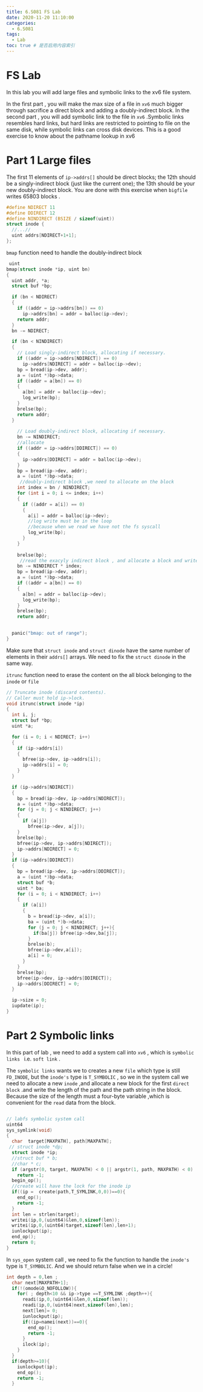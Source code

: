 ```yaml
---
title: 6.S081 FS Lab
date: 2020-11-20 11:10:00
categories:
  - 6.S081
tags:
  - Lab
toc: true # 是否启用内容索引
---
```

# FS Lab

In this lab you will add large files and symbolic links to the xv6 file system.

In the first part ,  you will make the max size of a file in `xv6` much bigger through sacrifice a direct block and adding a doubly-indirect block. In the second part , you will add symbolic link to the file in `xv6` .Symbolic links resembles hard links, but hard links are restricted to pointing to file on the same disk, while symbolic links can cross disk devices. This is a good exercise to know about the pathname lookup in xv6

# Part 1 Large files

The first 11 elements of `ip->addrs[]` should be direct blocks; the 12th should be a singly-indirect block (just like the current one); the 13th should be your new doubly-indirect block. You are done with this exercise when `bigfile` writes 65803 blocks .

```c
#define NDIRECT 11
#define DDIRECT 12
#define NINDIRECT (BSIZE / sizeof(uint))
struct inode {
  //...//
  uint addrs[NDIRECT+1+1];
};
```

`bmap` function need to handle the doubly-indirect block

```c
 uint
bmap(struct inode *ip, uint bn)
{
  uint addr, *a;
  struct buf *bp;

  if (bn < NDIRECT)
  {
    if ((addr = ip->addrs[bn]) == 0)
      ip->addrs[bn] = addr = balloc(ip->dev);
    return addr;
  }
  bn -= NDIRECT;

  if (bn < NINDIRECT)
  {
    // Load singly-indirect block, allocating if necessary.
    if ((addr = ip->addrs[NDIRECT]) == 0)
      ip->addrs[NDIRECT] = addr = balloc(ip->dev);
    bp = bread(ip->dev, addr);
    a = (uint *)bp->data;
    if ((addr = a[bn]) == 0)
    {
      a[bn] = addr = balloc(ip->dev);
      log_write(bp);
    }
    brelse(bp);
    return addr;
  }
  
    // Load doubly-indirect block, allocating if necessary.
    bn -= NINDIRECT;
    //allocate
    if ((addr = ip->addrs[DDIRECT]) == 0)
    {
      ip->addrs[DDIRECT] = addr = balloc(ip->dev);
    }
    bp = bread(ip->dev, addr);
    a = (uint *)bp->data;
     //doubly-indirect block ,we need to allocate on the block 
    int index = bn / NINDIRECT;
    for (int i = 0; i <= index; i++)
    {
      if ((addr = a[i]) == 0)
      {	
        a[i] = addr = balloc(ip->dev);
        //log write must be in the loop 
        //because when we read we have not the fs syscall
        log_write(bp);
      }
    }
  	
    brelse(bp);
     //read the exacyly indirect block , and allocate a block and write 
    bn -= NINDIRECT * index;
    bp = bread(ip->dev, addr);
    a = (uint *)bp->data;
    if ((addr = a[bn]) == 0)
    {
      a[bn] = addr = balloc(ip->dev);
      log_write(bp);
    }
    brelse(bp);
    return addr;
  

  panic("bmap: out of range");
}
```

Make sure that `struct inode` and `struct dinode` have the same number of elements in their `addrs[]` arrays. We need  to fix the `struct dinode`  in the same way.

`itrunc`  function need to erase the content on the all block belonging to the `inode` or `file`

```c
// Truncate inode (discard contents).
// Caller must hold ip->lock.
void itrunc(struct inode *ip)
{
  int i, j;
  struct buf *bp;
  uint *a;

  for (i = 0; i < NDIRECT; i++)
  {
    if (ip->addrs[i])
    {
      bfree(ip->dev, ip->addrs[i]);
      ip->addrs[i] = 0;
    }
  }

  if (ip->addrs[NDIRECT])
  {
    bp = bread(ip->dev, ip->addrs[NDIRECT]);
    a = (uint *)bp->data;
    for (j = 0; j < NINDIRECT; j++)
    {
      if (a[j])
        bfree(ip->dev, a[j]);
    }
    brelse(bp);
    bfree(ip->dev, ip->addrs[NDIRECT]);
    ip->addrs[NDIRECT] = 0;
  }
  if (ip->addrs[DDIRECT])
  {
    bp = bread(ip->dev, ip->addrs[DDIRECT]);
    a = (uint *)bp->data;
    struct buf *b;
    uint * ba;
    for (i = 0; i < NINDIRECT; i++)
    {
      if (a[i])
      {
        b = bread(ip->dev, a[i]);
        ba = (uint *)b->data;
        for (j = 0; j < NINDIRECT; j++){
          if(ba[j]) bfree(ip->dev,ba[j]);
        }
        brelse(b);
        bfree(ip->dev,a[i]);
        a[i] = 0;
      }
    }
    brelse(bp);
    bfree(ip->dev, ip->addrs[DDIRECT]);
    ip->addrs[DDIRECT] = 0;  
  }

  ip->size = 0;
  iupdate(ip);
}
```



# Part 2  Symbolic links

In this part of lab , we need to add a system call into `xv6` , which is `symbolic links ` i.e. `soft link` . 

The `symbolic links` wants we to creates a new `file` which type is still `FD_INODE`, but the  `inode's` type is  `T_SYMBOLIC` ,  so we in the system call we need to allocate a new `inode` ,and allocate a new block for the first `direct block` .and write the length of the path and the path string in the block. Because the size of the length must a four-byte variable ,which is convenient for the `read` data from the block.

```c

// labfs symbolic system call
uint64
sys_symlink(void)
{ 
  char  target[MAXPATH], path[MAXPATH];
 // struct inode *dp;
  struct inode *ip;
  //struct buf * b;
  //char * c;
  if (argstr(0, target, MAXPATH) < 0 || argstr(1, path, MAXPATH) < 0)
    return -1;
  begin_op();
  //create will have the lock for the inode ip
  if((ip =  create(path,T_SYMLINK,0,0))==0){
    end_op();
    return -1;
  }
  int len = strlen(target);
  writei(ip,0,(uint64)&len,0,sizeof(len));
  writei(ip,0,(uint64)target,sizeof(len),len+1);
  iunlockput(ip);
  end_op();
  return 0;
}

```

In  `sys_open` system call , we need to fix the  function to handle the `inode's` type is `T_SYMBOLIC`. And we should  return false when we in a circle!

```c
int depth = 0,len ;
  char next[MAXPATH+1];
  if(!(omode&O_NOFOLLOW)){
    for( ; depth<10 && ip->type ==T_SYMLINK ;depth++){
      readi(ip,0,(uint64)&len,0,sizeof(len));
      readi(ip,0,(uint64)next,sizeof(len),len);
      next[len]= 0;
      iunlockput(ip);
      if((ip=namei(next))==0){
        end_op();
        return -1;
      }
      ilock(ip);
    }
  }
  if(depth>=10){
    iunlockput(ip);
    end_op();
    return -1;
  }
```

